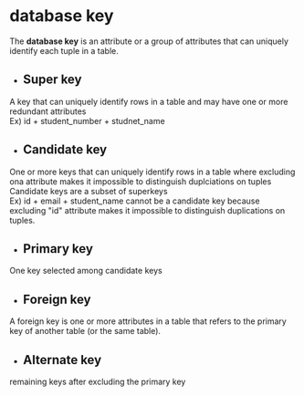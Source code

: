 # database key
The **database key** is an attribute or a group of attributes that can uniquely identify each tuple in a table.<br>

* ## Super key
A key that can uniquely identify rows in a table and may have one or more redundant attributes<br>
Ex) id + student_number + studnet_name
* ## Candidate key
One or more keys that can uniquely identify rows in a table where excluding ona attribute makes it impossible to distinguish duplciations on tuples<br>
Candidate keys are a subset of superkeys<br>
Ex) id + email + student_name cannot be a candidate key because excluding "id" attribute makes it impossible to distinguish duplications on tuples.
* ## Primary key
One key selected among candidate keys
* ## Foreign key
A foreign key is one or more attributes in a table that refers to the primary key of another table (or the same table).
* ## Alternate key
remaining keys after excluding the primary key
